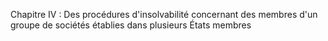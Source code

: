 Chapitre IV : Des procédures d'insolvabilité concernant des membres d'un groupe de sociétés établies dans plusieurs États membres
